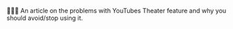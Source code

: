 🚫️📃️🚫️ An article on the problems with YouTubes Theater feature and why you should avoid/stop using it.
